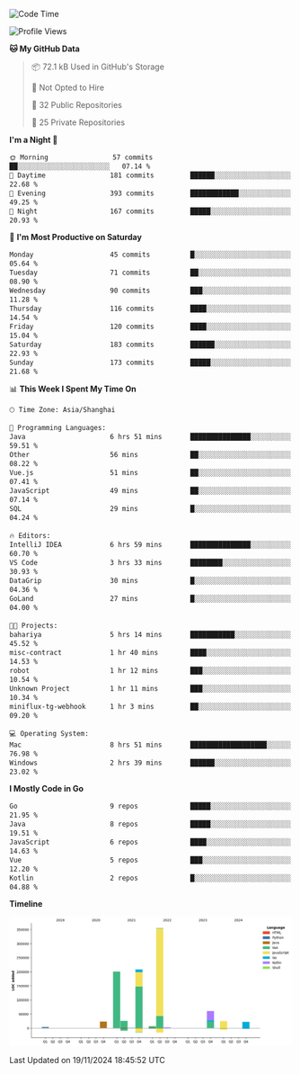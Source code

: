 <!--START_SECTION:waka-->
![Code Time](http://img.shields.io/badge/Code%20Time-2%2C918%20hrs%2057%20mins-blue)

![Profile Views](http://img.shields.io/badge/Profile%20Views-0-blue)

**🐱 My GitHub Data** 

> 📦 72.1 kB Used in GitHub's Storage 
 > 
> 🚫 Not Opted to Hire
 > 
> 📜 32 Public Repositories 
 > 
> 🔑 25 Private Repositories 
 > 
**I'm a Night 🦉** 

```text
🌞 Morning                57 commits          ██░░░░░░░░░░░░░░░░░░░░░░░   07.14 % 
🌆 Daytime                181 commits         ██████░░░░░░░░░░░░░░░░░░░   22.68 % 
🌃 Evening                393 commits         ████████████░░░░░░░░░░░░░   49.25 % 
🌙 Night                  167 commits         █████░░░░░░░░░░░░░░░░░░░░   20.93 % 
```
📅 **I'm Most Productive on Saturday** 

```text
Monday                   45 commits          █░░░░░░░░░░░░░░░░░░░░░░░░   05.64 % 
Tuesday                  71 commits          ██░░░░░░░░░░░░░░░░░░░░░░░   08.90 % 
Wednesday                90 commits          ███░░░░░░░░░░░░░░░░░░░░░░   11.28 % 
Thursday                 116 commits         ████░░░░░░░░░░░░░░░░░░░░░   14.54 % 
Friday                   120 commits         ████░░░░░░░░░░░░░░░░░░░░░   15.04 % 
Saturday                 183 commits         ██████░░░░░░░░░░░░░░░░░░░   22.93 % 
Sunday                   173 commits         █████░░░░░░░░░░░░░░░░░░░░   21.68 % 
```


📊 **This Week I Spent My Time On** 

```text
🕑︎ Time Zone: Asia/Shanghai

💬 Programming Languages: 
Java                     6 hrs 51 mins       ███████████████░░░░░░░░░░   59.51 % 
Other                    56 mins             ██░░░░░░░░░░░░░░░░░░░░░░░   08.22 % 
Vue.js                   51 mins             ██░░░░░░░░░░░░░░░░░░░░░░░   07.41 % 
JavaScript               49 mins             ██░░░░░░░░░░░░░░░░░░░░░░░   07.14 % 
SQL                      29 mins             █░░░░░░░░░░░░░░░░░░░░░░░░   04.24 % 

🔥 Editors: 
IntelliJ IDEA            6 hrs 59 mins       ███████████████░░░░░░░░░░   60.70 % 
VS Code                  3 hrs 33 mins       ████████░░░░░░░░░░░░░░░░░   30.93 % 
DataGrip                 30 mins             █░░░░░░░░░░░░░░░░░░░░░░░░   04.36 % 
GoLand                   27 mins             █░░░░░░░░░░░░░░░░░░░░░░░░   04.00 % 

🐱‍💻 Projects: 
bahariya                 5 hrs 14 mins       ███████████░░░░░░░░░░░░░░   45.52 % 
misc-contract            1 hr 40 mins        ████░░░░░░░░░░░░░░░░░░░░░   14.53 % 
robot                    1 hr 12 mins        ███░░░░░░░░░░░░░░░░░░░░░░   10.54 % 
Unknown Project          1 hr 11 mins        ███░░░░░░░░░░░░░░░░░░░░░░   10.34 % 
miniflux-tg-webhook      1 hr 3 mins         ██░░░░░░░░░░░░░░░░░░░░░░░   09.20 % 

💻 Operating System: 
Mac                      8 hrs 51 mins       ███████████████████░░░░░░   76.98 % 
Windows                  2 hrs 39 mins       ██████░░░░░░░░░░░░░░░░░░░   23.02 % 
```

**I Mostly Code in Go** 

```text
Go                       9 repos             █████░░░░░░░░░░░░░░░░░░░░   21.95 % 
Java                     8 repos             █████░░░░░░░░░░░░░░░░░░░░   19.51 % 
JavaScript               6 repos             ████░░░░░░░░░░░░░░░░░░░░░   14.63 % 
Vue                      5 repos             ███░░░░░░░░░░░░░░░░░░░░░░   12.20 % 
Kotlin                   2 repos             █░░░░░░░░░░░░░░░░░░░░░░░░   04.88 % 
```



**Timeline**

![Lines of Code chart](https://raw.githubusercontent.com/youtiaoguagua/youtiaoguagua/master/assets/bar_graph.png)


 Last Updated on 19/11/2024 18:45:52 UTC
<!--END_SECTION:waka-->